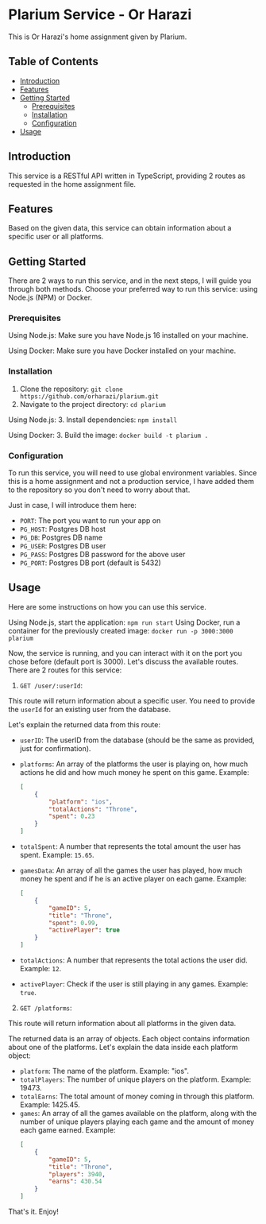 # Plarium Service - Or Harazi

This is Or Harazi's home assignment given by Plarium.

## Table of Contents

-   [Introduction](#introduction)
-   [Features](#features)
-   [Getting Started](#getting-started)
    -   [Prerequisites](#prerequisites)
    -   [Installation](#installation)
    -   [Configuration](#configuration)
-   [Usage](#usage)

## Introduction

This service is a RESTful API written in TypeScript, providing 2 routes as requested in the home assignment file.

## Features

Based on the given data, this service can obtain information about a specific user or all platforms.

## Getting Started

There are 2 ways to run this service, and in the next steps, I will guide you through both methods.
Choose your preferred way to run this service: using Node.js (NPM) or Docker.

### Prerequisites

Using Node.js: Make sure you have Node.js 16 installed on your machine.

Using Docker: Make sure you have Docker installed on your machine.

### Installation

1. Clone the repository: `git clone https://github.com/orharazi/plarium.git`
2. Navigate to the project directory: `cd plarium`

Using Node.js: 3. Install dependencies: `npm install`

Using Docker: 3. Build the image: `docker build -t plarium .`

### Configuration

To run this service, you will need to use global environment variables.
Since this is a home assignment and not a production service,
I have added them to the repository so you don't need to worry about that.

Just in case, I will introduce them here:

-   `PORT`: The port you want to run your app on
-   `PG_HOST`: Postgres DB host
-   `PG_DB`: Postgres DB name
-   `PG_USER`: Postgres DB user
-   `PG_PASS`: Postgres DB password for the above user
-   `PG_PORT`: Postgres DB port (default is 5432)

## Usage

Here are some instructions on how you can use this service.

Using Node.js, start the application: `npm run start`
Using Docker, run a container for the previously created image: `docker run -p 3000:3000 plarium`

Now, the service is running, and you can interact with it on the port you chose before (default port is 3000).
Let's discuss the available routes.
There are 2 routes for this service:

1. `GET /user/:userId`:

This route will return information about a specific user.
You need to provide the `userId` for an existing user from the database.

Let's explain the returned data from this route:

-   `userID`: The userID from the database (should be the same as provided, just for confirmation).
-   `platforms`: An array of the platforms the user is playing on, how much actions he did and how much money he spent on this game.
    Example:

    ```json
    [
        {
            "platform": "ios",
            "totalActions": "Throne",
            "spent": 0.23
        }
    ]
    ```

-   `totalSpent`: A number that represents the total amount the user has spent. Example: `15.65`.
-   `gamesData`: An array of all the games the user has played, how much money he spent and if he is an active player on each game.
    Example:
    ```json
    [
        {
            "gameID": 5,
            "title": "Throne",
            "spent": 0.99,
            "activePlayer": true
        }
    ]
    ```
-   `totalActions`: A number that represents the total actions the user did. Example: `12`.
-   `activePlayer`: Check if the user is still playing in any games. Example: `true`.

2. `GET /platforms`:

This route will return information about all platforms in the given data.

The returned data is an array of objects. Each object contains information about one of the platforms.
Let's explain the data inside each platform object:

-   `platform`: The name of the platform. Example: "ios".
-   `totalPlayers`: The number of unique players on the platform. Example: 19473.
-   `totalEarns`: The total amount of money coming in through this platform. Example: 1425.45.
-   `games`: An array of all the games available on the platform, along with the number of unique players playing each game and the amount of money each game earned.
    Example:
    ```json
    [
        {
            "gameID": 5,
            "title": "Throne",
            "players": 3940,
            "earns": 430.54
        }
    ]
    ```

That's it. Enjoy!

```

```
